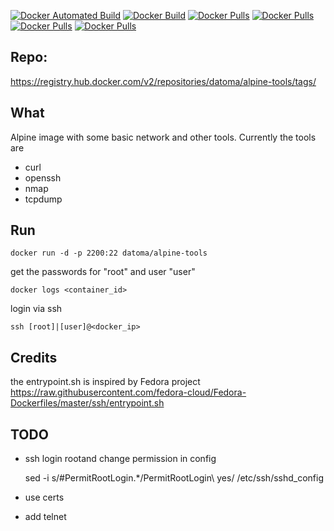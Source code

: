 [![Docker Automated Build](https://img.shields.io/docker/automated/datoma/alpine-tools?style=plastic)](https://hub.docker.com/r/datoma/alpine-tools/) [![Docker Build](https://img.shields.io/docker/build/datoma/alpine-tools?style=plastic)](https://hub.docker.com/r/datoma/alpine-tools/) [![Docker Pulls](https://img.shields.io/docker/pulls/datoma/alpine-tools?style=plastic)](https://hub.docker.com/r/datoma/alpine-tools/) [![Docker Pulls](https://img.shields.io/docker/stars/datoma/alpine-tools?style=plastic)](https://hub.docker.com/r/datoma/alpine-tools/) [![Docker Pulls](https://img.shields.io/microbadger/layers/datoma/alpine-tools?style=plastic)](https://hub.docker.com/r/datoma/alpine-tools/) [![Docker Pulls](https://img.shields.io/microbadger/image-size/datoma/alpine-tools?style=plastic)](https://hub.docker.com/r/datoma/alpine-tools/)

## Repo:
https://registry.hub.docker.com/v2/repositories/datoma/alpine-tools/tags/

## What
Alpine image with some basic network and other tools. Currently the tools are
- curl
- openssh
- nmap
- tcpdump


## Run
    docker run -d -p 2200:22 datoma/alpine-tools
get the passwords for "root" and user "user"

    docker logs <container_id>
login via ssh

    ssh [root]|[user]@<docker_ip>

## Credits
the entrypoint.sh is inspired by Fedora project https://raw.githubusercontent.com/fedora-cloud/Fedora-Dockerfiles/master/ssh/entrypoint.sh

## TODO
- ssh login rootand change permission in config

    sed -i s/#PermitRootLogin.*/PermitRootLogin\ yes/ /etc/ssh/sshd_config
- use certs
- add telnet
